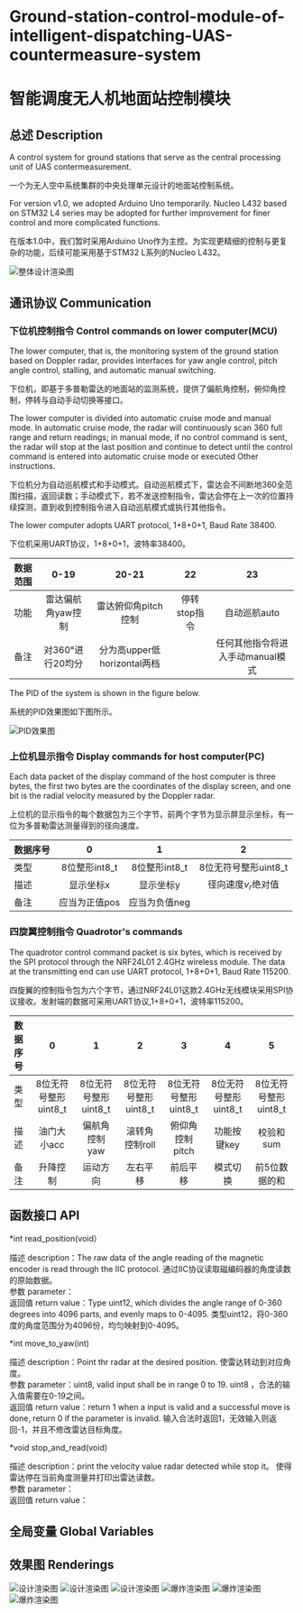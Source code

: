 # Ground-station-control-module-of-intelligent-dispatching-UAS-countermeasure-system

# 智能调度无人机地面站控制模块

## 总述 Description
A control system for ground stations that serve as the central processing unit of UAS contermeasurement.

一个为无人空中系统集群的中央处理单元设计的地面站控制系统。

For version v1.0, we adopted Arduino Uno temporarily. Nucleo L432 based on STM32 L4 series may be adopted for further improvement for finer control and more complicated functions.

在版本1.0中，我们暂时采用Arduino Uno作为主控。为实现更精细的控制与更复杂的功能，后续可能采用基于STM32 L系列的Nucleo L432。

![整体设计渲染图](https://github.com/bddwyx/Ground-station-control-module-of-intelligent-dispatching-UAS-countermeasure-system/blob/master/%E4%B8%8A%E5%9C%BA%E5%9B%BE1.JPG "整体设计渲染图")

## 通讯协议 Communication

### 下位机控制指令 Control commands on lower computer(MCU)

The lower computer, that is, the monitoring system of the ground station based on Doppler radar, provides interfaces for yaw angle control, pitch angle control, stalling, and automatic manual switching.

下位机，即基于多普勒雷达的地面站的监测系统，提供了偏航角控制，俯仰角控制，停转与自动手动切换等接口。

The lower computer is divided into automatic cruise mode and manual mode. In automatic cruise mode, the radar will continuously scan 360 full range and return readings; in manual mode, if no control command is sent, the radar will stop at the last position and continue to detect until the control command is entered into automatic cruise mode or executed Other instructions.

下位机分为自动巡航模式和手动模式。自动巡航模式下，雷达会不间断地360全范围扫描，返回读数；手动模式下，若不发送控制指令，雷达会停在上一次的位置持续探测，直到收到控制指令进入自动巡航模式或执行其他指令。

The lower computer adopts UART protocol, 1+8+0+1, Baud Rate 38400.

下位机采用UART协议，1+8+0+1，波特率38400。

| 数据范围 |  0-19  | 20-21 |   22   |   23   |
| :-----  | :----: | :----: | :----: | :----: |
| 功能    | 雷达偏航角yaw控制 | 雷达俯仰角pitch控制 | 停转stop指令 | 自动巡航auto |
| 备注    | 对360°进行20均分 | 分为高upper低horizontal两档 |  | 任何其他指令将进入手动manual模式 |

The PID of the system is shown in the figure below.

系统的PID效果图如下图所示。

![PID效果图](https://github.com/bddwyx/Ground-station-control-module-of-intelligent-dispatching-UAS-countermeasure-system/blob/master/PID%E6%95%88%E6%9E%9C%E5%9B%BE.jpg)


### 上位机显示指令 Display commands for host computer(PC)

Each data packet of the display command of the host computer is three bytes, the first two bytes are the coordinates of the display screen, and one bit is the radial velocity measured by the Doppler radar.

上位机的显示指令的每个数据包为三个字节，前两个字节为显示屏显示坐标，有一位为多普勒雷达测量得到的径向速度。

| 数据序号 | 0 | 1 | 2 |
| :-----  | :----: | :----: | :----: |
| 类型    | 8位整形int8_t | 8位整形int8_t | 8位无符号整形uint8_t |
|   描述  | 显示坐标x | 显示坐标y | 径向速度$v_r$绝对值 |
|   备注  | 应当为正值pos | 应当为负值neg |   |

### 四旋翼控制指令 Quadrotor's commands

The quadrotor control command packet is six bytes, which is received by the SPI protocol through the NRF24L01 2.4GHz wireless module. The data at the transmitting end can use UART protocol, 1+8+0+1, Baud Rate 115200.

四旋翼的控制指令包为六个字节，通过NRF24L01这款2.4GHz无线模块采用SPI协议接收。发射端的数据可采用UART协议,1+8+0+1，波特率115200。 

| 数据序号 | 0 | 1 | 2 | 3 | 4 | 5 |
| :-----  | :----: | :----: | :----: | :----: | :----: | :----: |
| 类型    | 8位无符号整形uint8_t | 8位无符号整形uint8_t | 8位无符号整形uint8_t | 8位无符号整形uint8_t | 8位无符号整形uint8_t | 8位无符号整形uint8_t |
|   描述  | 油门大小acc | 偏航角控制yaw | 滚转角控制roll | 俯仰角控制pitch | 功能按键key | 校验和sum |
|   备注  | 升降控制 |  运动方向  |  左右平移 |  前后平移  | 模式切换 | 前5位数据的和 |

## 函数接口 API

*int read_position(void）

描述 description：The raw data of the angle reading of the magnetic encoder is read through the IIC protocol. 通过IIC协议读取磁编码器的角度读数的原始数据。   
参数 parameter：   
返回值 return value：Type uint12, which divides the angle range of 0-360 degrees into 4096 parts, and evenly maps to 0-4095. 类型uint12，将0-360度的角度范围分为4096份，均匀映射到0-4095。   

*int  move_to_yaw(int)

描述 description：Point thr radar at the desired position. 使雷达转动到对应角度。   
参数 parameter：uint8, valid input shall be in range 0 to 19. uint8 ，合法的输入值需要在0-19之间。   
返回值 return value：return 1 when a input is valid and a successful move is done, return 0 if the parameter is invalid. 输入合法时返回1，无效输入则返回-1，并且不修改雷达目标角度。   

*void stop_and_read(void)

描述 description：print the velocity value radar detected while stop it。 使得雷达停在当前角度测量并打印出雷达读数。   
参数 parameter：   
返回值 return value：   

## 全局变量 Global Variables

## 效果图 Renderings

![设计渲染图](https://github.com/bddwyx/Ground-station-control-module-of-intelligent-dispatching-UAS-countermeasure-system/blob/master/%E6%B8%B2%E6%9F%933.JPG)
![设计渲染图](https://github.com/bddwyx/Ground-station-control-module-of-intelligent-dispatching-UAS-countermeasure-system/blob/master/%E6%B8%B2%E6%9F%934.JPG)
![设计渲染图](https://github.com/bddwyx/Ground-station-control-module-of-intelligent-dispatching-UAS-countermeasure-system/blob/master/%E4%BF%AF%E8%A7%86%E5%9B%BE%E6%B8%B2%E6%9F%93.JPG)
![爆炸渲染图](https://github.com/bddwyx/Ground-station-control-module-of-intelligent-dispatching-UAS-countermeasure-system/blob/master/%E7%88%86%E7%82%B8%E6%B8%B2%E6%9F%933.JPG)
![爆炸渲染图](https://github.com/bddwyx/Ground-station-control-module-of-intelligent-dispatching-UAS-countermeasure-system/blob/master/%E7%88%86%E7%82%B8%E6%B8%B2%E6%9F%932.JPG)
![爆炸渲染图](https://github.com/bddwyx/Ground-station-control-module-of-intelligent-dispatching-UAS-countermeasure-system/blob/master/%E4%BF%AF%E8%A7%86%E7%88%86%E7%82%B8%E5%9B%BE%E6%B8%B2%E6%9F%93.JPG)
